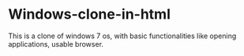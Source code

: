 # Windows-clone-in-html
This is a clone of windows 7 os, with basic functionalities like opening applications, usable browser.
